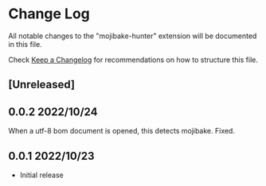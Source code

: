 # Change Log

All notable changes to the "mojibake-hunter" extension will be documented in this file.

Check [Keep a Changelog](http://keepachangelog.com/) for recommendations on how to structure this file.

## [Unreleased]

## 0.0.2 2022/10/24

   When a utf-8 bom document is opened, this detects mojibake. Fixed.

## 0.0.1 2022/10/23

- Initial release